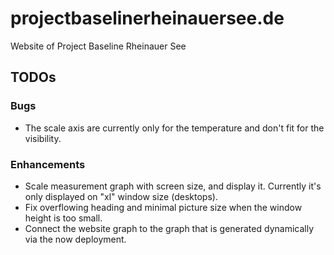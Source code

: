 # projectbaselinerheinauersee.de
Website of Project Baseline Rheinauer See

## TODOs

### Bugs
 - The scale axis are currently only for the temperature and don't fit for the visibility.

### Enhancements
 - Scale measurement graph with screen size, and display it. Currently it's only displayed on "xl" window size (desktops).
 - Fix overflowing heading and minimal picture size when the window height is too small.
 - Connect the website graph to the graph that is generated dynamically via the now deployment.
